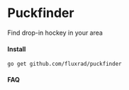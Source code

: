 Puckfinder
==========

Find drop-in hockey in your area

#### Install

```
go get github.com/fluxrad/puckfinder
```

#### FAQ



